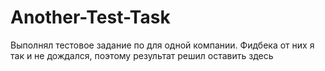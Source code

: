 # Another-Test-Task

Выполнял тестовое задание по для одной компании. 
Фидбека от них я так и не дождался, поэтому результат решил оставить здесь
